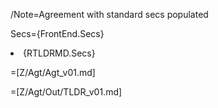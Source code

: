 /Note=Agreement with standard secs populated

Secs={FrontEnd.Secs}</li><li>{RTLDRMD.Secs}
  
=[Z/Agt/Agt_v01.md]

=[Z/Agt/Out/TLDR_v01.md]
